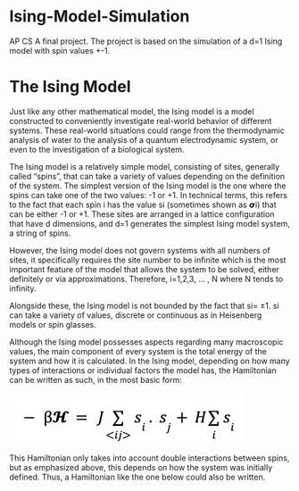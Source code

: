 # Ising-Model-Simulation
AP CS A final project. The project is based on the simulation of a d=1 Ising model with spin values +-1. 

# The Ising Model

Just like any other mathematical model, the Ising model is a model constructed to conveniently investigate real-world behavior of different systems. These real-world situations could range from the thermodynamic analysis of water to the analysis of a quantum electrodynamic system, or even to the investigation of a biological system.

The Ising model is a relatively simple model, consisting of sites, generally called “spins”, that can take a variety of values depending on the definition of the system. The simplest version of the Ising model is the one where the spins can take one of the two values: -1 or +1. In technical terms, this refers to the fact that each spin i has the value si (sometimes shown as 𝞂i) that can be either -1 or +1. These sites are arranged in a lattice configuration that have d dimensions, and d=1 generates the simplest Ising model system, a string of spins.

However, the Ising model does not govern systems with all numbers of sites, it specifically requires the site number to be infinite which is the most important feature of the model that allows the system to be solved, either definitely or via approximations. Therefore, i=1,2,3, ... , N where N tends to infinity. 

Alongside these, the Ising model is not bounded by the fact that si= ±1. si can take a variety of values, discrete or continuous as in Heisenberg models or spin glasses.

Although the Ising model possesses aspects regarding many macroscopic values, the main component of every system is the total energy of the system and how it is calculated. In the Ising model, depending on how many types of interactions or individual factors the model has, the Hamiltonian can be written as such, in the most basic form:

![](images/hamiltonian.png)


This Hamiltonian only takes into account double interactions between spins, but as emphasized above, this depends on how the system was initially defined. Thus, a Hamiltonian like the one below could also be written.
